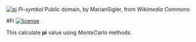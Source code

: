 [![pi](https://upload.wikimedia.org/wikipedia/commons/thumb/2/2e/Pi-symbol.svg/256px-Pi-symbol.svg.png)](
https://commons.wikimedia.org/wiki/File%3APi-symbol.svg "wikimedia") *Pi-symbol* Public domain, by MarianSigler, from *Wikimedia Commons*

#Pi [![license](https://img.shields.io/badge/license-GPLv2-red.svg?style=flat)](https://www.gnu.org/licenses/gpl.html\
)

This calculate **pi** value using *MonteCarlo* methods.

